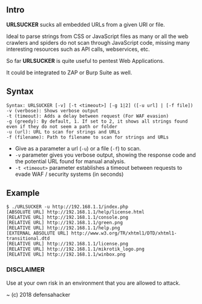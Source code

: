 ## Intro ##
**URLSUCKER** sucks all embedded URLs from a given URI or file.

Ideal to parse strings from CSS or JavaScript files as many or all the web crawlers and spiders do not scan through JavaScript code, missing many interesting resources such as API calls, webservices, etc.

So far **URLSUCKER** is quite useful to pentest Web Applications.

It could be integrated to ZAP or Burp Suite as well. 

## Syntax ##
```
Syntax: URLSUCKER [-v] [-t <timeout>] [-g 1|2] ([-u url] | [-f file])
-v (verbose): Shows verbose output
-t (timeout): Adds a delay between request (For WAF evasion)
-g (greedy): By default, 1. If set to 2, it shows all strings found even if they do not seem a path or folder
-u (url): URL to scan for strings and URLs
-f (filename): Path to filename to scan for strings and URLs
```

- Give as a parameter a url (```-u```) or a file (```-f```) to scan.
- ```-v``` parameter gives you verbose output, showing the response code and the potential URL found for manual analysis.
- ```-t <timeout>``` parameter establishes a timeout between requests to evade WAF / security systems (in seconds)

## Example ##
```
$ ./URLSUCKER -u http://192.168.1.1/index.php
[ABSOLUTE URL] http://192.168.1.1/help/license.html
[RELATIVE URL] http://192.168.1.1/console.png
[RELATIVE URL] http://192.168.1.1/green.png
[RELATIVE URL] http://192.168.1.1/help.png
[EXTERNAL ABSOLUTE URL] http://www.w3.org/TR/xhtml1/DTD/xhtml1-transitional.dtd
[RELATIVE URL] http://192.168.1.1/license.png
[RELATIVE URL] http://192.168.1.1/mikrotik_logo.png
[RELATIVE URL] http://192.168.1.1/winbox.png
```


### DISCLAIMER ###
Use at your own risk in an environment that you are allowed to attack.


~
(c) 2018 defensahacker
